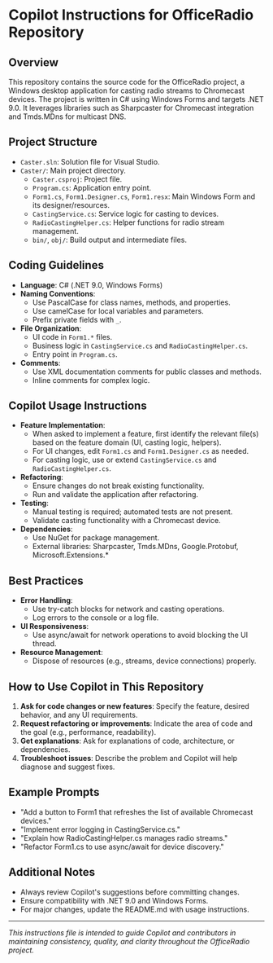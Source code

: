 # Copilot Instructions for OfficeRadio Repository

## Overview
This repository contains the source code for the OfficeRadio project, a Windows desktop application for casting radio streams to Chromecast devices. The project is written in C# using Windows Forms and targets .NET 9.0. It leverages libraries such as Sharpcaster for Chromecast integration and Tmds.MDns for multicast DNS.

## Project Structure
- `Caster.sln`: Solution file for Visual Studio.
- `Caster/`: Main project directory.
  - `Caster.csproj`: Project file.
  - `Program.cs`: Application entry point.
  - `Form1.cs`, `Form1.Designer.cs`, `Form1.resx`: Main Windows Form and its designer/resources.
  - `CastingService.cs`: Service logic for casting to devices.
  - `RadioCastingHelper.cs`: Helper functions for radio stream management.
  - `bin/`, `obj/`: Build output and intermediate files.

## Coding Guidelines
- **Language**: C# (.NET 9.0, Windows Forms)
- **Naming Conventions**:
  - Use PascalCase for class names, methods, and properties.
  - Use camelCase for local variables and parameters.
  - Prefix private fields with `_`.
- **File Organization**:
  - UI code in `Form1.*` files.
  - Business logic in `CastingService.cs` and `RadioCastingHelper.cs`.
  - Entry point in `Program.cs`.
- **Comments**:
  - Use XML documentation comments for public classes and methods.
  - Inline comments for complex logic.

## Copilot Usage Instructions
- **Feature Implementation**:
  - When asked to implement a feature, first identify the relevant file(s) based on the feature domain (UI, casting logic, helpers).
  - For UI changes, edit `Form1.cs` and `Form1.Designer.cs` as needed.
  - For casting logic, use or extend `CastingService.cs` and `RadioCastingHelper.cs`.
- **Refactoring**:
  - Ensure changes do not break existing functionality.
  - Run and validate the application after refactoring.
- **Testing**:
  - Manual testing is required; automated tests are not present.
  - Validate casting functionality with a Chromecast device.
- **Dependencies**:
  - Use NuGet for package management.
  - External libraries: Sharpcaster, Tmds.MDns, Google.Protobuf, Microsoft.Extensions.*

## Best Practices
- **Error Handling**:
  - Use try-catch blocks for network and casting operations.
  - Log errors to the console or a log file.
- **UI Responsiveness**:
  - Use async/await for network operations to avoid blocking the UI thread.
- **Resource Management**:
  - Dispose of resources (e.g., streams, device connections) properly.

## How to Use Copilot in This Repository
1. **Ask for code changes or new features**: Specify the feature, desired behavior, and any UI requirements.
2. **Request refactoring or improvements**: Indicate the area of code and the goal (e.g., performance, readability).
3. **Get explanations**: Ask for explanations of code, architecture, or dependencies.
4. **Troubleshoot issues**: Describe the problem and Copilot will help diagnose and suggest fixes.

## Example Prompts
- "Add a button to Form1 that refreshes the list of available Chromecast devices."
- "Implement error logging in CastingService.cs."
- "Explain how RadioCastingHelper.cs manages radio streams."
- "Refactor Form1.cs to use async/await for device discovery."

## Additional Notes
- Always review Copilot's suggestions before committing changes.
- Ensure compatibility with .NET 9.0 and Windows Forms.
- For major changes, update the README.md with usage instructions.

---

*This instructions file is intended to guide Copilot and contributors in maintaining consistency, quality, and clarity throughout the OfficeRadio project.*
